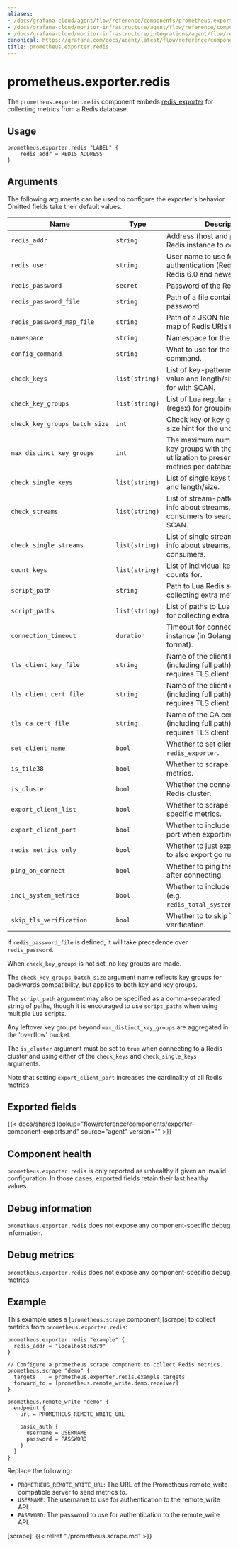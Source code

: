 ```yaml
---
aliases:
- /docs/grafana-cloud/agent/flow/reference/components/prometheus.exporter.redis/
- /docs/grafana-cloud/monitor-infrastructure/agent/flow/reference/components/prometheus.exporter.redis/
- /docs/grafana-cloud/monitor-infrastructure/integrations/agent/flow/reference/components/prometheus.exporter.redis/
canonical: https://grafana.com/docs/agent/latest/flow/reference/components/prometheus.exporter.redis/
title: prometheus.exporter.redis
---
```


# prometheus.exporter.redis

The `prometheus.exporter.redis` component embeds
[redis_exporter](https://github.com/oliver006/redis_exporter) for collecting metrics from a Redis database.

## Usage

```river
prometheus.exporter.redis "LABEL" {
    redis_addr = REDIS_ADDRESS
}
```

## Arguments

The following arguments can be used to configure the exporter's behavior.
Omitted fields take their default values.

| Name                          | Type           | Description                                                                                                             | Default    | Required |
| ----------------------------- | -------------- | ----------------------------------------------------------------------------------------------------------------------- | ---------- | -------- |
| `redis_addr`                  | `string`       | Address (host and port) of the Redis instance to connect to.                                                            |            | yes      |
| `redis_user`                  | `string`       | User name to use for authentication (Redis ACL for Redis 6.0 and newer).                                                |            | no       |
| `redis_password`              | `secret`       | Password of the Redis instance.                                                                                         |            | no       |
| `redis_password_file`         | `string`       | Path of a file containing a password.                                                                                   |            | no       |
| `redis_password_map_file`     | `string`       | Path of a JSON file containing a map of Redis URIs to passwords.                                                        |            | no       |
| `namespace`                   | `string`       | Namespace for the metrics.                                                                                              | `"redis"`  | no       |
| `config_command`              | `string`       | What to use for the CONFIG command.                                                                                     | `"CONFIG"` | no       |
| `check_keys`                  | `list(string)` | List of key-patterns to export value and length/size, searched for with SCAN.                                           |            | no       |
| `check_key_groups`            | `list(string)` | List of Lua regular expressions (regex) for grouping keys.                                                              |            | no       |
| `check_key_groups_batch_size` | `int`          | Check key or key groups batch size hint for the underlying SCAN.                                                        | `10000`    | no       |
| `max_distinct_key_groups`     | `int`          | The maximum number of distinct key groups with the most memory utilization to present as distinct metrics per database. | `100`      | no       |
| `check_single_keys`           | `list(string)` | List of single keys to export value and length/size.                                                                    |            | no       |
| `check_streams`               | `list(string)` | List of stream-patterns to export info about streams, groups, and consumers to search for with SCAN.                    |            | no       |
| `check_single_streams`        | `list(string)` | List of single streams to export info about streams, groups, and consumers.                                             |            | no       |
| `count_keys`                  | `list(string)` | List of individual keys to export counts for.                                                                           |            | no       |
| `script_path`                 | `string`       | Path to Lua Redis script for collecting extra metrics.                                                                  |            | no       |
| `script_paths`                | `list(string)` | List of paths to Lua Redis scripts for collecting extra metrics.                                                        |            | no       |
| `connection_timeout`          | `duration`     | Timeout for connection to Redis instance (in Golang duration format).                                                   | `"15s"`    | no       |
| `tls_client_key_file`         | `string`       | Name of the client key file (including full path) if the server requires TLS client authentication.                     |            | no       |
| `tls_client_cert_file`        | `string`       | Name of the client certificate file (including full path) if the server requires TLS client authentication.             |            | no       |
| `tls_ca_cert_file`            | `string`       | Name of the CA certificate file (including full path) if the server requires TLS client authentication.                 |            | no       |
| `set_client_name`             | `bool`         | Whether to set client name to `redis_exporter`.                                                                         | `true`     | no       |
| `is_tile38`                   | `bool`         | Whether to scrape Tile38-specific metrics.                                                                              |            | no       |
| `is_cluster`                  | `bool`         | Whether the connection is to a Redis cluster.                                                                           |            | no       |
| `export_client_list`          | `bool`         | Whether to scrape Client List specific metrics.                                                                         |            | no       |
| `export_client_port`          | `bool`         | Whether to include the client's port when exporting the client list.                                                    |            | no       |
| `redis_metrics_only`          | `bool`         | Whether to just export metrics or to also export go runtime metrics.                                                    |            | no       |
| `ping_on_connect`             | `bool`         | Whether to ping the Redis instance after connecting.                                                                    |            | no       |
| `incl_system_metrics`         | `bool`         | Whether to include system metrics (e.g. `redis_total_system_memory_bytes`).                                             |            | no       |
| `skip_tls_verification`       | `bool`         | Whether to to skip TLS verification.                                                                                    |            | no       |

If `redis_password_file` is defined, it will take precedence over `redis_password`.

When `check_key_groups` is not set, no key groups are made.

The `check_key_groups_batch_size` argument name reflects key groups for backwards compatibility, but applies to both key and key groups.

The `script_path` argument may also be specified as a comma-separated string of paths, though it is encouraged to use `script_paths` when using
multiple Lua scripts.

Any leftover key groups beyond `max_distinct_key_groups` are aggregated in the 'overflow' bucket.

The `is_cluster` argument must be set to `true` when connecting to a Redis cluster and using either of the `check_keys` and `check_single_keys` arguments.

Note that setting `export_client_port` increases the cardinality of all Redis metrics.

## Exported fields

{{< docs/shared lookup="flow/reference/components/exporter-component-exports.md" source="agent" version="<AGENT VERSION>" >}}

## Component health

`prometheus.exporter.redis` is only reported as unhealthy if given
an invalid configuration. In those cases, exported fields retain their last
healthy values.

## Debug information

`prometheus.exporter.redis` does not expose any component-specific
debug information.

## Debug metrics

`prometheus.exporter.redis` does not expose any component-specific
debug metrics.

## Example

This example uses a [`prometheus.scrape` component][scrape] to collect metrics
from `prometheus.exporter.redis`:

```river
prometheus.exporter.redis "example" {
  redis_addr = "localhost:6379"
}

// Configure a prometheus.scrape component to collect Redis metrics.
prometheus.scrape "demo" {
  targets    = prometheus.exporter.redis.example.targets
  forward_to = [prometheus.remote_write.demo.receiver]
}

prometheus.remote_write "demo" {
  endpoint {
    url = PROMETHEUS_REMOTE_WRITE_URL

    basic_auth {
      username = USERNAME
      password = PASSWORD
    }
  }
}
```

Replace the following:

- `PROMETHEUS_REMOTE_WRITE_URL`: The URL of the Prometheus remote_write-compatible server to send metrics to.
- `USERNAME`: The username to use for authentication to the remote_write API.
- `PASSWORD`: The password to use for authentication to the remote_write API.

[scrape]: {{< relref "./prometheus.scrape.md" >}}
